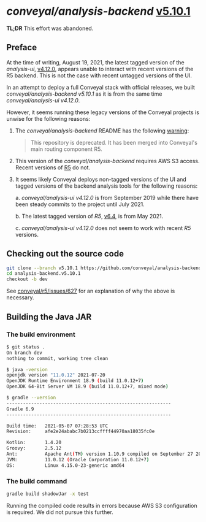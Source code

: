# _conveyal/analysis-backend_ [v5.10.1](https://github.com/conveyal/analysis-backend/tree/v5.10.1)

**TL;DR** This effort was abandoned.

## Preface

At the time of writing, August 19, 2021, the latest tagged version of the
_analysis-ui_, [v4.12.0](https://github.com/conveyal/analysis-ui/tree/v4.12.0),
appears unable to interact with recent versions of the R5 backend.
This is not the case with recent untagged versions of the UI.

In an attempt to deploy a full Conveyal stack with official releases,
we built _conveyal/analysis-backend v5.10.1_
as it is from the same time _conveyal/analysis-ui v4.12.0_.

However, it seems running these legacy versions of the Conveyal projects
is unwise for the following reasons:

1. The _conveyal/analysis-backend_ README has the following [warning](https://github.com/conveyal/analysis-backend#this-repository-is-deprecated-it-has-been-merged-into-conveyals-main-routing-component-r5):

   > This repository is deprecated. It has been merged into Conveyal's main
   > routing component R5.

2. This version of the _conveyal/analysis-backend_ requires AWS S3 access.
   Recent versions of [R5](https://github.com/conveyal/r5) do not.

3. It seems likely Conveyal deploys non-tagged versions of the UI and tagged versions
   of the backend analysis tools for the following reasons:

   a. _conveyal/analysis-ui v4.12.0_ is from September 2019 while there have
   been steady commits to the project until July 2021.

   b. The latest tagged version of _R5_, [v6.4](https://github.com/conveyal/r5/tree/v6.4),
   is from May 2021.

   c. _conveyal/analysis-ui v4.12.0_ does not seem to work with recent _R5_ versions.

## Checking out the source code

```sh
git clone --branch v5.10.1 https://github.com/conveyal/analysis-backend.git analysis-backend.v5.10.1
cd analysis-backend.v5.10.1
checkout -b dev
```

See [conveyal/r5/issues/627](https://github.com/conveyal/r5/issues/627) for
an explanation of why the above is necessary.

## Building the Java JAR

### The build environment

```sh
$ git status .
On branch dev
nothing to commit, working tree clean
```

```sh
$ java -version
openjdk version "11.0.12" 2021-07-20
OpenJDK Runtime Environment 18.9 (build 11.0.12+7)
OpenJDK 64-Bit Server VM 18.9 (build 11.0.12+7, mixed mode)
```

```sh
$ gradle --version
------------------------------------------------------------
Gradle 6.9
------------------------------------------------------------

Build time:   2021-05-07 07:28:53 UTC
Revision:     afe2e24ababc7b0213ccffff44970aa18035fc0e

Kotlin:       1.4.20
Groovy:       2.5.12
Ant:          Apache Ant(TM) version 1.10.9 compiled on September 27 2020
JVM:          11.0.12 (Oracle Corporation 11.0.12+7)
OS:           Linux 4.15.0-23-generic amd64
```

### The build command

```sh
gradle build shadowJar -x test
```

Running the compiled code results in errors because AWS S3 configuration is required.
We did not pursue this further.
